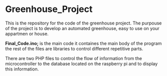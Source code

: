 # Greenhouse_Project
This is the repository for the code of the greenhouse project. The purpouse of the project is to develop an automated greenhouse, easy to use on your appartmen or house.

**Final_Code.ino;** is the main code it containes the main body of the program the rest of the files are libraries to control different repetitive parts.

There are two PHP files to control the flow of information from the microcontroller to the database located on the raspberry pi and to display this information.
